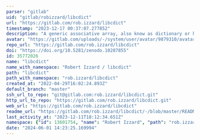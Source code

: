 ```yaml
---
parser: "gitlab"
uid: "gitlab/robizzard/libcdict"
url: "https://gitlab.com/rob.izzard/libcdict"
timestamp: "2023-12-17 00:37:07.277852"
description: "A generic associative array, also know as dictionary or hash, library in C, based on uthash and extended to be more user friendly and include integration features such as JSON output."
avatar: "https://gitlab.com/uploads/-/system/user/avatar/9879310/avatar.png"
repo_url: "https://gitlab.com/rob.izzard/libcdict"
doi: "https://doi.org/10.5281/zenodo.10287855"
id: 35772026
name: "libcdict"
name_with_namespace: "Robert Izzard / libcdict"
path: "libcdict"
path_with_namespace: "rob.izzard/libcdict"
created_at: "2022-04-29T16:02:24.893Z"
default_branch: "master"
ssh_url_to_repo: "git@gitlab.com:rob.izzard/libcdict.git"
http_url_to_repo: "https://gitlab.com/rob.izzard/libcdict.git"
web_url: "https://gitlab.com/rob.izzard/libcdict"
readme_url: "https://gitlab.com/rob.izzard/libcdict/-/blob/master/README.md"
last_activity_at: "2023-12-11T18:12:34.651Z"
namespace: {"id": 13601754, "name": "Robert Izzard", "path": "rob.izzard", "kind": "user", "full_path": "rob.izzard", "parent_id": null, "avatar_url": "/uploads/-/system/user/avatar/9879310/avatar.png", "web_url": "https://gitlab.com/rob.izzard"}
date: "2024-06-01 14:23:25.169994"
---
```

